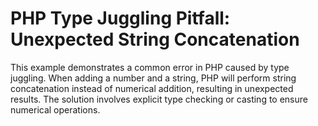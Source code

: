 # PHP Type Juggling Pitfall: Unexpected String Concatenation
This example demonstrates a common error in PHP caused by type juggling. When adding a number and a string, PHP will perform string concatenation instead of numerical addition, resulting in unexpected results.  The solution involves explicit type checking or casting to ensure numerical operations.
